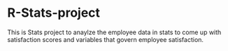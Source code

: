 # R-Stats-project
This is Stats project to anaylze the employee data in stats to come up with satisfaction scores and variables that govern employee satisfaction.
